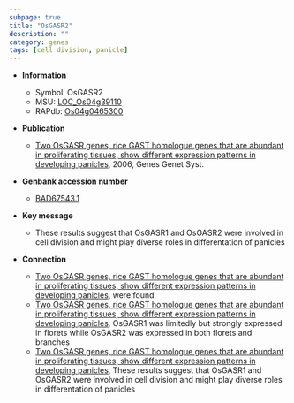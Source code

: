 ```yaml
---
subpage: true
title: "OsGASR2"
description: ""
category: genes
tags: [cell division, panicle]
---
```


* **Information**  
    + Symbol: OsGASR2  
    + MSU: [LOC_Os04g39110](http://rice.plantbiology.msu.edu/cgi-bin/ORF_infopage.cgi?orf=LOC_Os04g39110)  
    + RAPdb: [Os04g0465300](http://rapdb.dna.affrc.go.jp/viewer/gbrowse_details/irgsp1?name=Os04g0465300)  

* **Publication**  
    + [Two OsGASR genes, rice GAST homologue genes that are abundant in proliferating tissues, show different expression patterns in developing panicles](http://www.ncbi.nlm.nih.gov/pubmed?term=Two+OsGASR+genes,+rice+GAST+homologue+genes+that+are+abundant+in+proliferating+tissues,+show+different+expression+patterns+in+developing+panicles%5BTitle%5D), 2006, Genes Genet Syst.

* **Genbank accession number**  
    + [BAD67543.1](http://www.ncbi.nlm.nih.gov/nuccore/BAD67543.1)

* **Key message**  
    + These results suggest that OsGASR1 and OsGASR2 were involved in cell division and might play diverse roles in differentation of panicles

* **Connection**  
    + [Two OsGASR genes, rice GAST homologue genes that are abundant in proliferating tissues, show different expression patterns in developing panicles](OsGASR2), were found
    + [Two OsGASR genes, rice GAST homologue genes that are abundant in proliferating tissues, show different expression patterns in developing panicles](http://www.ncbi.nlm.nih.gov/pubmed?term=Two+OsGASR+genes,+rice+GAST+homologue+genes+that+are+abundant+in+proliferating+tissues,+show+different+expression+patterns+in+developing+panicles%5BTitle%5D), OsGASR1 was limitedly but strongly expressed in florets while OsGASR2 was expressed in both florets and branches
    + [Two OsGASR genes, rice GAST homologue genes that are abundant in proliferating tissues, show different expression patterns in developing panicles](http://www.ncbi.nlm.nih.gov/pubmed?term=Two+OsGASR+genes,+rice+GAST+homologue+genes+that+are+abundant+in+proliferating+tissues,+show+different+expression+patterns+in+developing+panicles%5BTitle%5D), These results suggest that OsGASR1 and OsGASR2 were involved in cell division and might play diverse roles in differentation of panicles



